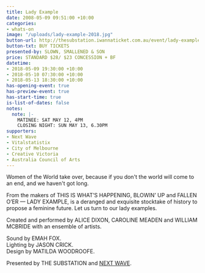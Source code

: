 ```yaml
---
title: Lady Example
date: 2008-05-09 09:51:00 +10:00
categories:
- whats-on
image: "/uploads/lady-example-2018.jpg"
button-url: http://thesubstation.iwannaticket.com.au/event/lady-example-MTQzNzM
button-txt: BUY TICKETS
presented-by: SLOWN, SMALLENED & SON
price: STANDARD $28/ $23 CONCESSION + BF
datetime:
- 2018-05-09 19:30:00 +10:00
- 2018-05-10 07:30:00 +10:00
- 2018-05-13 18:30:00 +10:00
has-opening-event: true
has-preview-event: true
has-start-time: true
is-list-of-dates: false
notes:
  note: |-
    MATINEE: SAT MAY 12, 4PM
    CLOSING NIGHT: SUN MAY 13, 6.30PM
supporters:
- Next Wave
- Vitalstatistix
- City of Melbourne
- Creative Victoria
- Australia Council of Arts
---
```


Women of the World take over, because if you don't the world will come to an end, and we haven't got long.

From the makers of THIS IS WHAT’S HAPPENING, BLOWIN’ UP and FALLEN O’ER — LADY EXAMPLE, is a deranged and exquisite stocktake of history to propose a feminine future. Let us turn to our lady examples. 

Created and performed by ALICE DIXON, CAROLINE MEADEN and WILLIAM MCBRIDE with an ensemble of artists. 

Sound by EMAH FOX. <br>
Lighting by JASON CRICK. <br> 
Design by MATILDA WOODROOFE. <br>

Presented by THE SUBSTATION and [NEXT WAVE](http://nextwave.org.au/). 
